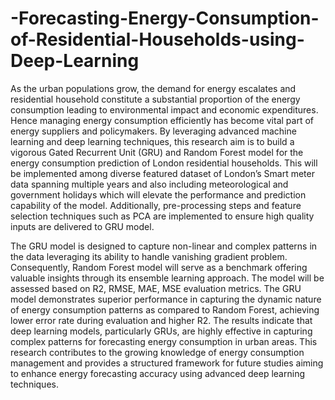 # -Forecasting-Energy-Consumption-of-Residential-Households-using-Deep-Learning

As the urban populations grow, the demand for energy escalates and residential household constitute a substantial proportion of the energy consumption leading to environmental impact and economic expenditures. Hence managing energy consumption efficiently has become vital part of energy suppliers and policymakers. By leveraging advanced machine learning and deep learning techniques, this research aim is to build a vigorous Gated Recurrent Unit (GRU) and Random Forest model for the energy consumption prediction of London residential households. This will be implemented among diverse featured dataset of London’s Smart meter data spanning multiple years and also including meteorological and government holidays which will elevate the performance and prediction capability of the model. Additionally, pre-processing steps and feature selection techniques such as PCA are implemented to ensure high quality inputs are delivered to GRU model. 

The GRU model is designed to capture non-linear and complex patterns in the data leveraging its ability to handle vanishing gradient problem. Consequently, Random Forest model will serve as a benchmark offering valuable insights through its ensemble learning approach. The model will be assessed based on R2, RMSE, MAE, MSE evaluation metrics. The GRU model demonstrates superior performance in capturing the dynamic nature of energy consumption patterns as compared to Random Forest, achieving lower error rate during evaluation and higher R2. The results indicate that deep learning models, particularly GRUs, are highly effective in capturing complex patterns for forecasting energy consumption in urban areas. This research contributes to the growing knowledge of energy consumption management and provides a structured framework for future studies aiming to enhance energy forecasting accuracy using advanced deep learning techniques.

